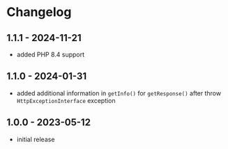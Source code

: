 # Changelog

## 1.1.1 - 2024-11-21
- added PHP 8.4 support

## 1.1.0 - 2024-01-31

- added additional information in `getInfo()` for `getResponse()` after throw `HttpExceptionInterface` exception

## 1.0.0 - 2023-05-12

- initial release
